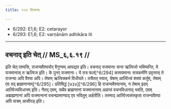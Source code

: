 ```yaml
---
title: १०४ टिप्पन्यः

---
```

- 6/292: E1,6; E2: cetarayor
- 6/293: E1,6; E2: varṇānām adhikāra iti

____________________________________________


## वचनाद् इति चेत् // MS_६,६.१९ //

इति चेत् पश्यसि, राजन्यवैश्ययोर् वैगुण्यम् आपद्यत इति। वचनाद् यजमानाः सन्त ऋत्विजो भविष्यन्ति, ये यजमानास् त ऋत्विज इति। के पुनर् यजमानाः। ये तत्र फलं[^6/294] कामयमानाः सत्रकर्मणि प्रवृत्तास् ते राजन्या अपि वैश्या अपि। तेषाम् ऋत्विक्कर्म विधीयते। तत्रैतत् स्यात्, येषाम् आर्त्विज्यं शक्यं कर्तुम्, तेषाम् एव तद् ब्राह्मणानाम्[^6/295]। प्रतिषिद्धं [७३४][^6/296] हि राजन्यवैश्यानाम्, न तेषाम् इदम् आर्त्विज्यविधानम् इति। नैतद् एवम्, यथैव ब्राह्मणानां यजमानानाम् अप्राप्तं वचनविधानाद् भवति, एवम् अब्राह्मणानां अपि यजमानानां वचनप्रामाण्याद् एव भवितुम् अर्हतीति। तस्माद् आर्त्विज्यसंस्कृता राजन्यवैश्या अपि सत्रम् आसीरन्न् इति।
